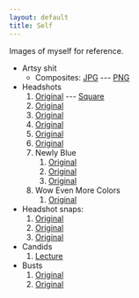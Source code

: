 ```yaml
---
layout: default
title: Self
---
```


Images of myself for reference.

* Artsy shit
    * Composites: [JPG](composite.jpg) --- [PNG](composite.png)
* Headshots
    1. [Original](headshot.jpg) --- [Square](headshot-square.jpg)
    2. [Original](headshot2.jpg)
    3. [Original](P5030035.jpg)
    4. [Original](P5030036.jpg)
    5. [Original](P5030038.jpg)
    6. [Original](P5030040.jpg)
    7. Newly Blue
        1. [Original](P5090050.jpg)
        2. [Original](P5090064.jpg)
        3. [Original](P5090081.jpg)
    8. Wow Even More Colors
        1. [Original](P6150063.jpg)
* Headshot snaps:
    1. [Original](snowfox.jpg)
    2. [Original](IMG_20170503_140423.jpg)
    3. [Original](IMG_20170503_151610.jpg)
* Candids
    1. [Lecture](panel.png)
* Busts
    1. [Original](PC010315.jpg)
    2. [Original](PC010326.jpg)
